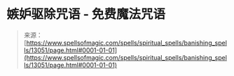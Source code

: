 <!--yml

category: 未分类

date: 2024-06-12 18:51:12

-->

# 嫉妒驱除咒语 - 免费魔法咒语

> 来源：[https://www.spellsofmagic.com/spells/spiritual_spells/banishing_spells/13051/page.html#0001-01-01](https://www.spellsofmagic.com/spells/spiritual_spells/banishing_spells/13051/page.html#0001-01-01)
